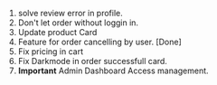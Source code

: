 1. solve review error in profile.
2. Don't let order without loggin in.
3. Update product Card
4. Feature for order cancelling by user. [Done]
5. Fix pricing in cart
6. Fix Darkmode in order successfull card.
7. **Important** Admin Dashboard Access management.
